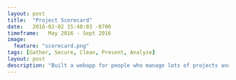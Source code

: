 ```yaml
---
layout: post
title:  "Project Scorecard"
date:   2016-02-02 15:40:03 -0700
timeframe:   May 2016 - Sept 2016
image:
  feature: "scorecard.png"
tags: [Gather, Secure, Clean, Present, Analyze]
layout: post
description: "Built a webapp for people who manage lots of projects and need to know how they are doing on a high level.  The application allows for company, location and project managers to assign tasks and metrics to employees.  These employees are reminded to update the project status at regular intervals.  Results are displayed in a slick dashboard!"
---
```


